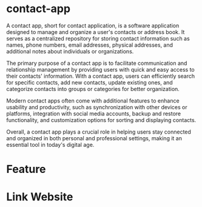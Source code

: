 # contact-app
A contact app, short for contact application, is a software application designed to manage and organize a user's contacts or address book. It serves as a centralized repository for storing contact information such as names, phone numbers, email addresses, physical addresses, and additional notes about individuals or organizations.

The primary purpose of a contact app is to facilitate communication and relationship management by providing users with quick and easy access to their contacts' information. With a contact app, users can efficiently search for specific contacts, add new contacts, update existing ones, and categorize contacts into groups or categories for better organization.

Modern contact apps often come with additional features to enhance usability and productivity, such as synchronization with other devices or platforms, integration with social media accounts, backup and restore functionality, and customization options for sorting and displaying contacts.

Overall, a contact app plays a crucial role in helping users stay connected and organized in both personal and professional settings, making it an essential tool in today's digital age.

# Feature

# Link Website

